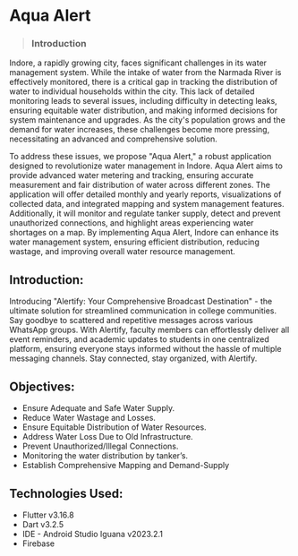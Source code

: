 # Aqua Alert

> ### Introduction

Indore, a rapidly growing city, faces significant challenges in its water management system. While the intake of water from the Narmada River is effectively monitored, there is a critical gap in tracking the distribution of water to individual households within the city. This lack of detailed monitoring leads to several issues, including difficulty in detecting leaks, ensuring equitable water distribution, and making informed decisions for system maintenance and upgrades. As the city's population grows and the demand for water increases, these challenges become more pressing, necessitating an advanced and comprehensive solution.

To address these issues, we propose "Aqua Alert," a robust application designed to revolutionize water management in Indore. Aqua Alert aims to provide advanced water metering and tracking, ensuring accurate measurement and fair distribution of water across different zones. The application will offer detailed monthly and yearly reports, visualizations of collected data, and integrated mapping and system management features. Additionally, it will monitor and regulate tanker supply, detect and prevent unauthorized connections, and highlight areas experiencing water shortages on a map. By implementing Aqua Alert, Indore can enhance its water management system, ensuring efficient distribution, reducing wastage, and improving overall water resource management. <br />




## Introduction:

Introducing "Alertify: Your Comprehensive Broadcast Destination" - the ultimate solution for streamlined communication in college communities. Say goodbye to scattered and repetitive messages across various WhatsApp groups. With Alertify, faculty members can effortlessly deliver all event reminders, and academic updates to students in one centralized platform, ensuring everyone stays informed without the hassle of multiple messaging channels. Stay connected, stay organized, with Alertify.


## Objectives:

* Ensure Adequate and Safe Water Supply.
* Reduce Water Wastage and Losses.
* Ensure Equitable Distribution of Water Resources.
* Address Water Loss Due to Old Infrastructure.
* Prevent Unauthorized/Illegal Connections.
* Monitoring the water distribution by tanker’s.
* Establish Comprehensive Mapping and Demand-Supply


## Technologies Used:

* Flutter v3.16.8
* Dart v3.2.5
* IDE - Android Studio Iguana v2023.2.1
* Firebase


